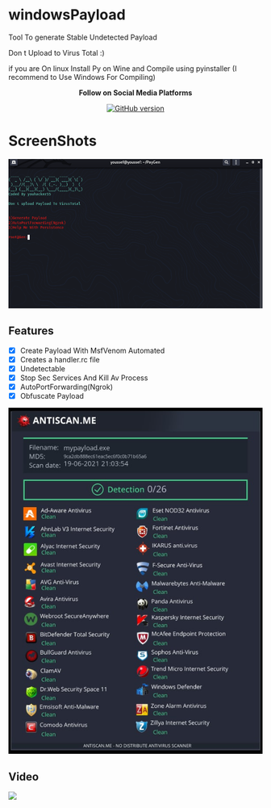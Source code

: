 # windowsPayload
Tool To generate Stable Undetected Payload

Don t Upload to Virus Total :) 

if you are On linux Install Py on Wine and Compile using pyinstaller (I recommend to Use Windows For Compiling)

<p align="center">
  <b> Follow on Social Media Platforms </b>
</p>


<p align="center">
<p align="center">
<a href="https://www.facebook.com/achihemek.achihemek/"><img title="GitHub version" src="https://img.shields.io/badge/-Facebook-blue" ></a> 
</p>


# ScreenShots

![](/Screenshot/PayGen.png)


## Features
- [x] Create Payload With MsfVenom Automated
- [x] Creates a handler.rc file
- [x] Undetectable 
- [x] Stop Sec Services And Kill Av Process
- [x] AutoPortForwarding(Ngrok) 
- [x] Obfuscate Payload   

![](Detection.png)




<h2>Video</h2>
<a href="https://www.youtube.com/watch?v=GN0BW_jQ03k"><img src="https://www.upload.ee/image/13243510/Screenshot_from_2021-06-17_14-59-40.png" style="max-width:100%;"></a>
